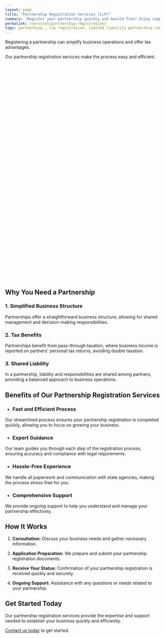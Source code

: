 ```yaml
---
layout: page
title: "Partnership Registration Services (LLP)"
summary: "Register your partnership quickly and hassle-free! Enjoy simplified operations, tax benefits, and shared liability."
permalink: /services/partnership-registration/
tags: partnerhsip , llp registration, limited liability partnership registrtion services,
---
```


Registering a partnership can simplify business operations and offer tax advantages. 

Our partnership registration services make the process easy and efficient.

<!-- Calendly inline widget begin -->
<div class="calendly-inline-widget" data-url="https://calendly.com/businessinitiative/30-minute-consultation-call" style="min-width:320px;height:700px;"></div>
<script type="text/javascript" src="https://assets.calendly.com/assets/external/widget.js" async></script>
<!-- Calendly inline widget end -->

## Why You Need a Partnership

### 1. Simplified Business Structure
Partnerships offer a straightforward business structure, allowing for shared management and decision-making responsibilities.

### 2. Tax Benefits
Partnerships benefit from pass-through taxation, where business income is reported on partners' personal tax returns, avoiding double taxation.

### 3. Shared Liability
In a partnership, liability and responsibilities are shared among partners, providing a balanced approach to business operations.

## Benefits of Our Partnership Registration Services

- ### Fast and Efficient Process
Our streamlined process ensures your partnership registration is completed quickly, allowing you to focus on growing your business.

- ### Expert Guidance
Our team guides you through each step of the registration process, ensuring accuracy and compliance with legal requirements.

- ### Hassle-Free Experience
We handle all paperwork and communication with state agencies, making the process stress-free for you.

- ### Comprehensive Support
We provide ongoing support to help you understand and manage your partnership effectively.

## How It Works

1. **Consultation:** Discuss your business needs and gather necessary information.

2. **Application Preparation:** We prepare and submit your partnership registration documents.

3. **Receive Your Status:** Confirmation of your partnership registration is received quickly and securely.

4. **Ongoing Support:** Assistance with any questions or needs related to your partnership.

## Get Started Today

Our partnership registration services provide the expertise and support needed to establish your business quickly and efficiently. 

<a href="https://www.businessinitiative.org/contact/" target="_blank">Contact us today</a> to get started.
